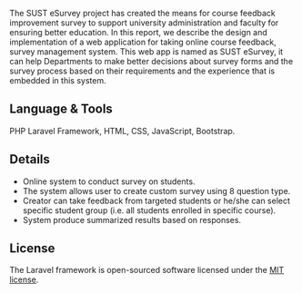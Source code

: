 The SUST eSurvey project has created the means for course feedback improvement survey to support university administration and faculty for ensuring better education. In this report, we describe the design and implementation of a web application for taking online
course feedback, survey management system. This web app is named as SUST eSurvey, it
can help Departments to make better decisions about survey forms and the survey process
based on their requirements and the experience that is embedded in this system.

## Language & Tools 

 PHP Laravel Framework, HTML, CSS, JavaScript, Bootstrap. 

## Details 

<ul>
  <li>Online system to conduct survey on students. </li>
  <li>The system allows user to create custom survey using 8 question type. </li>
  <li>Creator can take feedback from targeted students or he/she can select specific student group (i.e. all students enrolled in specific course).
</li>
  <li>System produce summarized results based on responses. </li>
</ul>

## License

The Laravel framework is open-sourced software licensed under the [MIT license](http://opensource.org/licenses/MIT).
